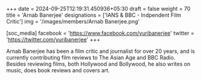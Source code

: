 +++
date = 2024-09-25T12:19:31.450936+05:30
draft = false
weight = 70
title = 'Arnab Banerjee'
designations = ['IANS & BBC - Indpendent Film Critic']
img = '/images/members/Arnab Banerjee.png'

[soc_media]
facebook = 'https://www.facebook.com/yuribanerjee'
twitter = 'https://twitter.com/yuribanerjee'
+++

Arnab Banerjee has been a film critic and journalist for over 20 years, and is currently contributing film reviews to The Asian Age and BBC Radio. Besides reviewing films, both Hollywood and Bollywood, he also writes on music, does book reviews and covers art.
